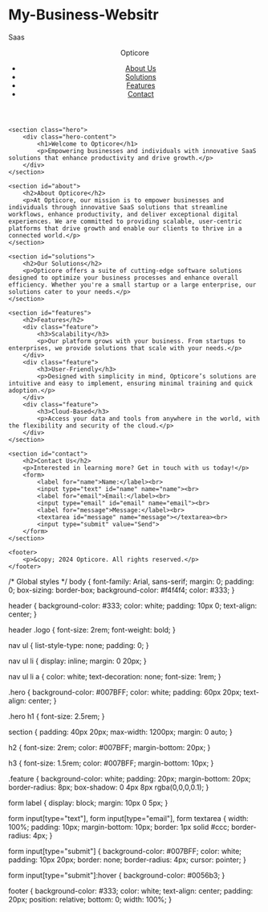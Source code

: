 # My-Business-Websitr
Saas
<index html>
<html lang="en">
<head>
    <meta charset="UTF-8">
    <meta name="viewport" content="width=device-width, initial-scale=1.0">
    <meta name="description" content="Opticore - Empowering businesses with innovative SaaS solutions.">
    <title>Opticore - Cutting-Edge SaaS Solutions</title>
    <link rel="stylesheet" href="styles.css">
</head> <link rel="stylesheet" href="styles.css">
<body>
    <header>
        <div class="logo">Opticore</div>
        <nav>
            <ul>
                <li><a href="#about">About Us</a></li>
                <li><a href="#solutions">Solutions</a></li>
                <li><a href="#features">Features</a></li>
                <li><a href="#contact">Contact</a></li>
            </ul>
        </nav>
    </header>

    <section class="hero">
        <div class="hero-content">
            <h1>Welcome to Opticore</h1>
            <p>Empowering businesses and individuals with innovative SaaS solutions that enhance productivity and drive growth.</p>
        </div>
    </section>

    <section id="about">
        <h2>About Opticore</h2>
        <p>At Opticore, our mission is to empower businesses and individuals through innovative SaaS solutions that streamline workflows, enhance productivity, and deliver exceptional digital experiences. We are committed to providing scalable, user-centric platforms that drive growth and enable our clients to thrive in a connected world.</p>
    </section>

    <section id="solutions">
        <h2>Our Solutions</h2>
        <p>Opticore offers a suite of cutting-edge software solutions designed to optimize your business processes and enhance overall efficiency. Whether you're a small startup or a large enterprise, our solutions cater to your needs.</p>
    </section>

    <section id="features">
        <h2>Features</h2>
        <div class="feature">
            <h3>Scalability</h3>
            <p>Our platform grows with your business. From startups to enterprises, we provide solutions that scale with your needs.</p>
        </div>
        <div class="feature">
            <h3>User-Friendly</h3>
            <p>Designed with simplicity in mind, Opticore’s solutions are intuitive and easy to implement, ensuring minimal training and quick adoption.</p>
        </div>
        <div class="feature">
            <h3>Cloud-Based</h3>
            <p>Access your data and tools from anywhere in the world, with the flexibility and security of the cloud.</p>
        </div>
    </section>

    <section id="contact">
        <h2>Contact Us</h2>
        <p>Interested in learning more? Get in touch with us today!</p>
        <form>
            <label for="name">Name:</label><br>
            <input type="text" id="name" name="name"><br>
            <label for="email">Email:</label><br>
            <input type="email" id="email" name="email"><br>
            <label for="message">Message:</label><br>
            <textarea id="message" name="message"></textarea><br>
            <input type="submit" value="Send">
        </form>
    </section>

    <footer>
        <p>&copy; 2024 Opticore. All rights reserved.</p>
    </footer>
</body>
</html>
/* Global styles */
body {
    font-family: Arial, sans-serif;
    margin: 0;
    padding: 0;
    box-sizing: border-box;
    background-color: #f4f4f4;
    color: #333;
}

header {
    background-color: #333;
    color: white;
    padding: 10px 0;
    text-align: center;
}

header .logo {
    font-size: 2rem;
    font-weight: bold;
}

nav ul {
    list-style-type: none;
    padding: 0;
}

nav ul li {
    display: inline;
    margin: 0 20px;
}

nav ul li a {
    color: white;
    text-decoration: none;
    font-size: 1rem;
}

.hero {
    background-color: #007BFF;
    color: white;
    padding: 60px 20px;
    text-align: center;
}

.hero h1 {
    font-size: 2.5rem;
}

section {
    padding: 40px 20px;
    max-width: 1200px;
    margin: 0 auto;
}

h2 {
    font-size: 2rem;
    color: #007BFF;
    margin-bottom: 20px;
}

h3 {
    font-size: 1.5rem;
    color: #007BFF;
    margin-bottom: 10px;
}

.feature {
    background-color: white;
    padding: 20px;
    margin-bottom: 20px;
    border-radius: 8px;
    box-shadow: 0 4px 8px rgba(0,0,0,0.1);
}

form label {
    display: block;
    margin: 10px 0 5px;
}

form input[type="text"],
form input[type="email"],
form textarea {
    width: 100%;
    padding: 10px;
    margin-bottom: 10px;
    border: 1px solid #ccc;
    border-radius: 4px;
}

form input[type="submit"] {
    background-color: #007BFF;
    color: white;
    padding: 10px 20px;
    border: none;
    border-radius: 4px;
    cursor: pointer;
}

form input[type="submit"]:hover {
    background-color: #0056b3;
}

footer {
    background-color: #333;
    color: white;
    text-align: center;
    padding: 20px;
    position: relative;
    bottom: 0;
    width: 100%;
}
